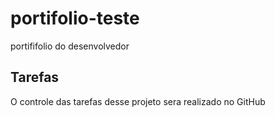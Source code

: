 # portifolio-teste
portififolio do desenvolvedor

## Tarefas

O controle das tarefas desse projeto sera realizado no GitHub